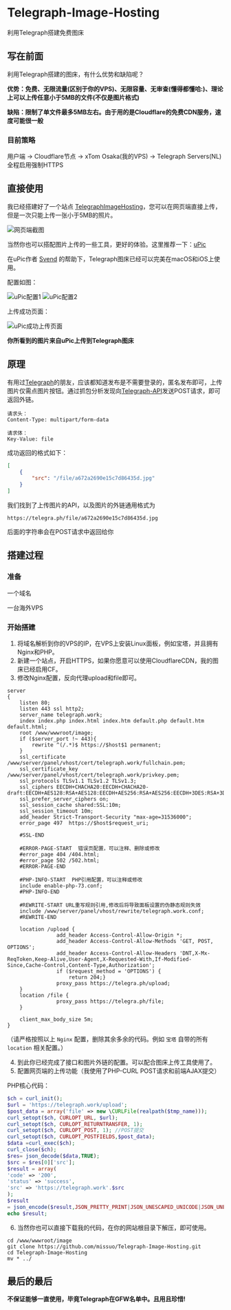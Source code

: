 # Telegraph-Image-Hosting
利用Telegraph搭建免费图床

## 写在前面
利用Telegraph搭建的图床，有什么优势和缺陷呢？

**优势：免费、无限流量(区别于你的VPS)、无限容量、无审查(懂得都懂哈:)、理论上可以上传任意小于5MB的文件(不仅是图片格式)** 

**缺陷：限制了单文件最多5MB左右。由于用的是Cloudflare的免费CDN服务，速度可能很一般**

### 目前策略

用户端 -> Cloudflare节点 -> xTom Osaka(我的VPS) -> Telegraph Servers(NL) 全程启用强制HTTPS

## 直接使用
我已经搭建好了一个站点 [TelegraphImageHosting](https://telegraph.work)，您可以在网页端直接上传，但是一次只能上传一张小于5MB的照片。

![网页端截图](https://telegraph.eowo.us/file/227bed8f2dfc891b9a4ce.png) 

当然你也可以搭配图片上传的一些工具，更好的体验。这里推荐一下：[uPic](https://github.com/gee1k/uPic)

在uPic作者 [Svend](https://github.com/gee1k/) 的帮助下，Telegraph图床已经可以完美在macOS和iOS上使用。

配置如图：

![uPic配置1](https://telegraph.eowo.us/file/f9e9d47869a16477187ef.png) 
![uPic配置2](https://telegraph.eowo.us/file/eab7ab4db54e7c871d404.png) 

上传成功页面： 

![uPic成功上传页面](https://telegraph.eowo.us/file/1c7b7567e72670755562b.png)

**你所看到的图片来自uPic上传到Telegraph图床**

## 原理
有用过[Telegraph](https://telegra.ph)的朋友，应该都知道发布是不需要登录的，匿名发布即可，上传图片仅需点图片按钮。通过抓包分析发现向[Telegraph-API](https://telegra.ph/upload)发送POST请求，即可返回外链。
```
请求头：
Content-Type: multipart/form-data

请求体：
Key-Value: file
```

成功返回的格式如下：
```json
[
    {
        "src": "/file/a672a2690e15c7d86435d.jpg"
    }
]
```
我们找到了上传图片的API，以及图片的外链通用格式为 
```
https://telegra.ph/file/a672a2690e15c7d86435d.jpg
```
后面的字符串会在POST请求中返回给你

## 搭建过程

### 准备

一个域名 

一台海外VPS

### 开始搭建
1. 将域名解析到你的VPS的IP，在VPS上安装Linux面板，例如宝塔，并且拥有Nginx和PHP。 
2. 新建一个站点，开启HTTPS，如果你愿意可以使用CloudflareCDN，我的图床已经启用CF。
3. 修改Nginx配置，反向代理upload和file即可。
```nginx
server
{
    listen 80;
	listen 443 ssl http2;
    server_name telegraph.work;
    index index.php index.html index.htm default.php default.htm default.html;
    root /www/wwwroot/image;
    if ($server_port !~ 443){
        rewrite ^(/.*)$ https://$host$1 permanent;
    }
    ssl_certificate    /www/server/panel/vhost/cert/telegraph.work/fullchain.pem;
    ssl_certificate_key    /www/server/panel/vhost/cert/telegraph.work/privkey.pem;
    ssl_protocols TLSv1.1 TLSv1.2 TLSv1.3;
    ssl_ciphers EECDH+CHACHA20:EECDH+CHACHA20-draft:EECDH+AES128:RSA+AES128:EECDH+AES256:RSA+AES256:EECDH+3DES:RSA+3DES:!MD5;
    ssl_prefer_server_ciphers on;
    ssl_session_cache shared:SSL:10m;
    ssl_session_timeout 10m;
    add_header Strict-Transport-Security "max-age=31536000";
    error_page 497  https://$host$request_uri;

    #SSL-END
    
    #ERROR-PAGE-START  错误页配置，可以注释、删除或修改
    #error_page 404 /404.html;
    #error_page 502 /502.html;
    #ERROR-PAGE-END
    
    #PHP-INFO-START  PHP引用配置，可以注释或修改
    include enable-php-73.conf;
    #PHP-INFO-END
    
    #REWRITE-START URL重写规则引用,修改后将导致面板设置的伪静态规则失效
    include /www/server/panel/vhost/rewrite/telegraph.work.conf;
    #REWRITE-END
    
    location /upload {
                add_header Access-Control-Allow-Origin *;
                add_header Access-Control-Allow-Methods 'GET, POST, OPTIONS';
                add_header Access-Control-Allow-Headers 'DNT,X-Mx-ReqToken,Keep-Alive,User-Agent,X-Requested-With,If-Modified-Since,Cache-Control,Content-Type,Authorization';
                if ($request_method = 'OPTIONS') {
                	return 204;}
                proxy_pass https://telegra.ph/upload;
    }
    location /file {
                proxy_pass https://telegra.ph/file;
    }
  
    client_max_body_size 5m;
}
```
（请严格按照以上 `Nginx` 配置，删除其余多余的代码。例如 `宝塔` 自带的所有 `location` 相关配置。） 

4. 到此你已经完成了接口和图片外链的配置。可以配合图床上传工具使用了。
5. 配置网页端的上传功能（我使用了PHP-CURL POST请求和前端AJAX提交）

PHP核心代码：
```php
$ch = curl_init();
$url = 'https://telegraph.work/upload';
$post_data = array('file' => new \CURLFile(realpath($tmp_name)));
curl_setopt($ch, CURLOPT_URL, $url);
curl_setopt($ch, CURLOPT_RETURNTRANSFER, 1);
curl_setopt($ch, CURLOPT_POST, 1); //POST提交
curl_setopt($ch, CURLOPT_POSTFIELDS,$post_data);
$data =curl_exec($ch);
curl_close($ch);
$res= json_decode($data,TRUE);
$src = $res[0]['src'];
$result = array(
'code' => '200',
'status' => 'success',
'src' => 'https://telegraph.work'.$src
);
$result
= json_encode($result,JSON_PRETTY_PRINT|JSON_UNESCAPED_UNICODE|JSON_UNESCAPED_SLASHES);
echo $result;
```
6. 当然你也可以直接下载我的代码，在你的网站根目录下解压，即可使用。
```shell
cd /www/wwwroot/image
git clone https://github.com/missuo/Telegraph-Image-Hosting.git
cd Telegraph-Image-Hosting
mv * ../
```
## 最后的最后
**不保证能够一直使用，毕竟Telegraph在GFW名单中。且用且珍惜!**
